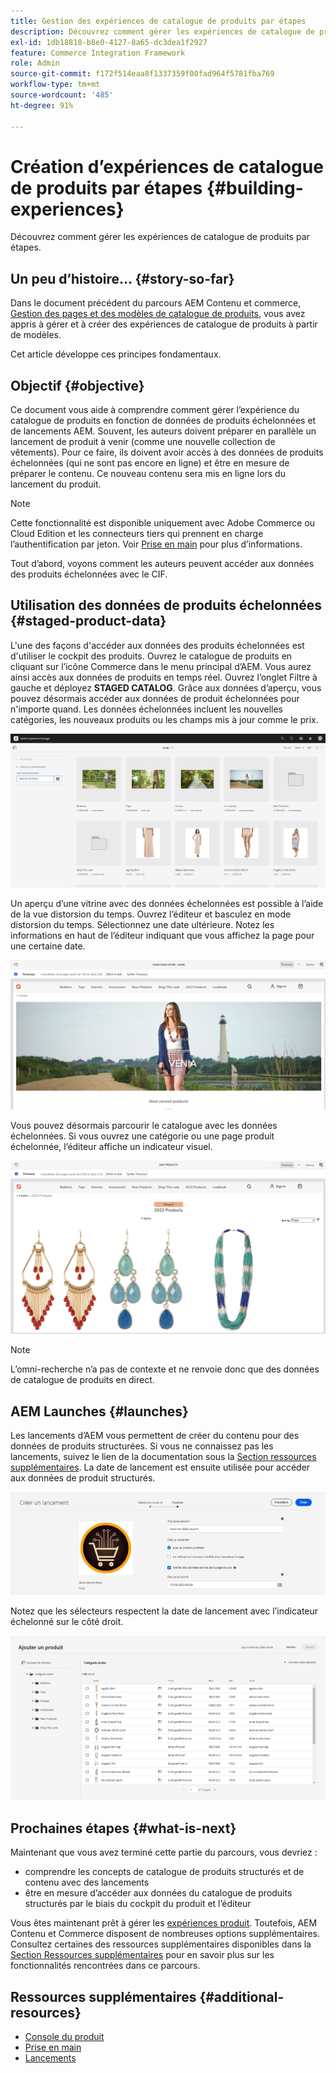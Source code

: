 ```yaml
---
title: Gestion des expériences de catalogue de produits par étapes
description: Découvrez comment gérer les expériences de catalogue de produits par étapes.
exl-id: 1db18818-b8e0-4127-8a65-dc3dea1f2927
feature: Commerce Integration Framework
role: Admin
source-git-commit: f172f514eaa8f1337359f00fad964f5781fba769
workflow-type: tm+mt
source-wordcount: '485'
ht-degree: 91%

---
```


# Création d’expériences de catalogue de produits par étapes {#building-experiences}

Découvrez comment gérer les expériences de catalogue de produits par étapes.

## Un peu d’histoire…  {#story-so-far}

Dans le document précédent du parcours AEM Contenu et commerce, [Gestion des pages et des modèles de catalogue de produits](catalog-templates.md), vous avez appris à gérer et à créer des expériences de catalogue de produits à partir de modèles.

Cet article développe ces principes fondamentaux.

## Objectif {#objective}

Ce document vous aide à comprendre comment gérer l’expérience du catalogue de produits en fonction de données de produits échelonnées et de lancements AEM. Souvent, les auteurs doivent préparer en parallèle un lancement de produit à venir (comme une nouvelle collection de vêtements). Pour ce faire, ils doivent avoir accès à des données de produits échelonnées (qui ne sont pas encore en ligne) et être en mesure de préparer le contenu. Ce nouveau contenu sera mis en ligne lors du lancement du produit.

>[!NOTE]
>
>Cette fonctionnalité est disponible uniquement avec Adobe Commerce ou Cloud Edition et les connecteurs tiers qui prennent en charge l’authentification par jeton. Voir [Prise en main](https://experienceleague.adobe.com/docs/experience-manager-cloud-service/content-and-commerce/storefront/getting-started.html?lang=fr) pour plus d’informations.

Tout d’abord, voyons comment les auteurs peuvent accéder aux données des produits échelonnées avec le CIF.

## Utilisation des données de produits échelonnées {#staged-product-data}

L&#39;une des façons d&#39;accéder aux données des produits échelonnées est d&#39;utiliser le cockpit des produits. Ouvrez le catalogue de produits en cliquant sur l’icône Commerce dans le menu principal d’AEM. Vous aurez ainsi accès aux données de produits en temps réel. Ouvrez l’onglet Filtre à gauche et déployez **STAGED CATALOG**. Grâce aux données d’aperçu, vous pouvez désormais accéder aux données de produit échelonnées pour n&#39;importe quand. Les données échelonnées incluent les nouvelles catégories, les nouveaux produits ou les champs mis à jour comme le prix.

![cockpit](assets/staged-cockpit.png)

Un aperçu d’une vitrine avec des données échelonnées est possible à l’aide de la vue distorsion du temps. Ouvrez l’éditeur et basculez en mode distorsion du temps. Sélectionnez une date ultérieure. Notez les informations en haut de l’éditeur indiquant que vous affichez la page pour une certaine date.

![Étape distorsion du temps](assets/staged-timewarp.png)

Vous pouvez désormais parcourir le catalogue avec les données échelonnées. Si vous ouvrez une catégorie ou une page produit échelonnée, l’éditeur affiche un indicateur visuel.

![Étape plp](assets/staged-plp.png)

>[!NOTE]
>
>L’omni-recherche n’a pas de contexte et ne renvoie donc que des données de catalogue de produits en direct.

## AEM Launches {#launches}

Les lancements d’AEM vous permettent de créer du contenu pour des données de produits structurées. Si vous ne connaissez pas les lancements, suivez le lien de la documentation sous la [Section ressources supplémentaires](#additional-resources). La date de lancement est ensuite utilisée pour accéder aux données de produit structurés.

![lancement de l’étape](assets/staged-launch.png)

Notez que les sélecteurs respectent la date de lancement avec l’indicateur échelonné sur le côté droit.

![sélecteur d’étape](assets/staged-picker.png)

## Prochaines étapes {#what-is-next}

Maintenant que vous avez terminé cette partie du parcours, vous devriez :

* comprendre les concepts de catalogue de produits structurés et de contenu avec des lancements
* être en mesure d’accéder aux données du catalogue de produits structurés par le biais du cockpit du produit et l’éditeur

Vous êtes maintenant prêt à gérer les [expériences produit](product-experience-management.md). Toutefois, AEM Contenu et Commerce disposent de nombreuses options supplémentaires. Consultez certaines des ressources supplémentaires disponibles dans la [Section Ressources supplémentaires](#additional-resources) pour en savoir plus sur les fonctionnalités rencontrées dans ce parcours.

## Ressources supplémentaires {#additional-resources}

* [Console du produit](/help/commerce-cloud/authoring/product-cockpit.md)
* [Prise en main](/help/commerce-cloud/getting-started.md)
* [Lancements](/help/sites-cloud/authoring/launches/overview.md)
